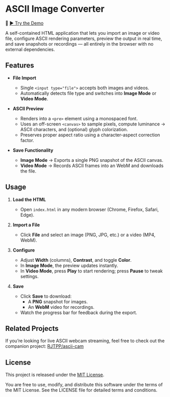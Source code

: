 # ASCII Image Converter

🎥 [▶ Try the Demo](https://rjtpp.github.io/ascii-pic/)

A self-contained HTML application that lets you import an image or video file, configure ASCII rendering parameters, preview the output in real time, and save snapshots or recordings — all entirely in the browser with no external dependencies.

## Features

- **File Import**
  - Single `<input type="file">` accepts both images and videos.
  - Automatically detects file type and switches into **Image Mode** or **Video Mode**.

- **ASCII Preview**
  - Renders into a `<pre>` element using a monospaced font.
  - Uses an off-screen `<canvas>` to sample pixels, compute luminance → ASCII characters, and (optional) glyph colorization.
  - Preserves proper aspect ratio using a character-aspect correction factor.

- **Save Functionality**
  - **Image Mode** → Exports a single PNG snapshot of the ASCII canvas.
  - **Video Mode** → Records ASCII frames into an WebM and downloads the file.

## Usage

1. **Load the HTML**
   - Open `index.html` in any modern browser (Chrome, Firefox, Safari, Edge).

2. **Import a File**
   - Click **File** and select an image (PNG, JPG, etc.) or a video (MP4, WebM).

3. **Configure**
   - Adjust **Width** (columns), **Contrast**, and toggle **Color**.
   - In **Image Mode**, the preview updates instantly.
   - In **Video Mode**, press **Play** to start rendering; press **Pause** to tweak settings.

4. **Save**
   - Click **Save** to download:
     - A **PNG** snapshot for images.
     - An **WebM** video for recordings.
   - Watch the progress bar for feedback during the export.


## Related Projects

If you’re looking for live ASCII webcam streaming, feel free to check out the companion project: [RJTPP/ascii-cam](https://github.com/rjtpp/ascii-cam)


## License

This project is released under the [MIT License](LICENSE).

You are free to use, modify, and distribute this software under the terms of the MIT License. See the LICENSE file for detailed terms and conditions.


